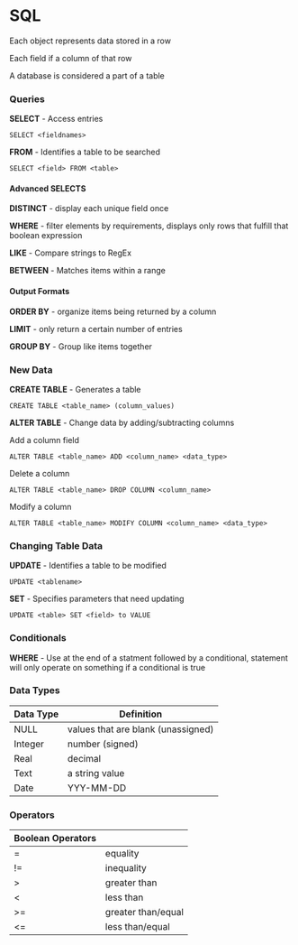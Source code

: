 # SQL

Each object represents data stored in a row

Each field if a column of that row

A database is considered a part of a table


### Queries

**SELECT** - Access entries
```
SELECT <fieldnames>
```

**FROM** - Identifies a table to be searched

```
SELECT <field> FROM <table>
```

#### Advanced SELECTS

**DISTINCT** - display each unique field once

**WHERE** - filter elements by requirements, displays only rows that fulfill that boolean expression

**LIKE** - Compare strings to RegEx

**BETWEEN** - Matches items within a range

#### Output Formats
**ORDER BY** - organize items being returned by a column

**LIMIT** - only return a certain number of entries

**GROUP BY** - Group like items together



### New Data

**CREATE TABLE** - Generates a table
```
CREATE TABLE <table_name> (column_values)
```

**ALTER TABLE** - Change data by adding/subtracting columns

Add a column field
```
ALTER TABLE <table_name> ADD <column_name> <data_type>
```

Delete a column
```
ALTER TABLE <table_name> DROP COLUMN <column_name>
```

Modify a column
```
ALTER TABLE <table_name> MODIFY COLUMN <column_name> <data_type>
```

### Changing Table Data

**UPDATE** - Identifies a table to be modified
```
UPDATE <tablename>
```

**SET** - Specifies parameters that need updating
```
UPDATE <table> SET <field> to VALUE
```


### Conditionals

**WHERE** - Use at the end of a statment followed by a conditional, statement will only operate on something if a conditional is true



### Data Types

| Data Type | Definition |
| --- | --- |
| NULL | values that are blank (unassigned) |
| Integer | number (signed) |
| Real | decimal |
| Text | a string value |
|  Date | YYY-MM-DD |

### Operators

| Boolean Operators | |
| --- | --- |
| = | equality |
| != | inequality |
| > | greater than |
| < | less than |
| >= | greater than/equal |
| <= | less than/equal |

